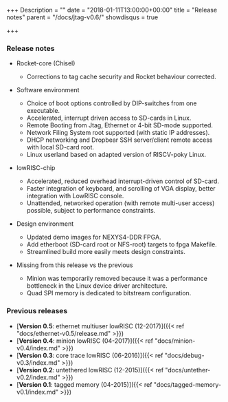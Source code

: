 +++
Description = ""
date = "2018-01-11T13:00:00+00:00"
title = "Release notes"
parent = "/docs/jtag-v0.6/"
showdisqus = true

+++

### Release notes

 * Rocket-core (Chisel)
   * Corrections to tag cache security and Rocket behaviour corrected.
   
 * Software environment
   * Choice of boot options controlled by DIP-switches from one executable.
   * Accelerated, interrupt driven access to SD-cards in Linux.
   * Remote Booting from Jtag, Ethernet or 4-bit SD-mode supported.
   * Network Filing System root supported (with static IP addresses).
   * DHCP networking and Dropbear SSH server/client remote access with local SD-card root.
   * Linux userland based on adapted version of RISCV-poky Linux.

 * lowRISC-chip
   * Accelerated, reduced overhead interrupt-driven control of SD-card.
   * Faster integration of keyboard, and scrolling of VGA display, better integration with LowRISC console.
   * Unattended, networked operation (with remote multi-user access) possible, subject to performance constraints.
   
 * Design environment
   * Updated demo images for NEXYS4-DDR FPGA.
   * Add etherboot (SD-card root or NFS-root) targets to fpga Makefile.
   * Streamlined build more easily meets design constraints.
   
 * Missing from this release vs the previous
   * Minion was temporarily removed because it was a performance bottleneck in the Linux device driver architecture.
   * Quad SPI memory is dedicated to bitstream configuration.

### Previous releases

 * [**Version 0.5**: ethernet multiuser lowRISC (12-2017)]({{< ref "docs/ethernet-v0.5/release.md" >}})
 * [**Version 0.4**: minion lowRISC (04-2017)]({{< ref "docs/minion-v0.4/index.md" >}})
 * [**Version 0.3**: core trace lowRISC (06-2016)]({{< ref "docs/debug-v0.3/index.md" >}})
 * [**Version 0.2**: untethered lowRISC (12-2015)]({{< ref "docs/untether-v0.2/index.md" >}})
 * [**Version 0.1**: tagged memory (04-2015)]({{< ref "docs/tagged-memory-v0.1/index.md" >}})
